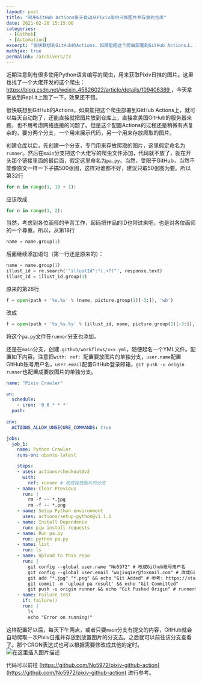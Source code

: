 ```yaml
---
layout: post
title: "利用GitHub Actions每天自动从Pixiv爬虫日推图片并存放到仓库"
date: 2021-02-20 15:15:00
categories: 
 - [Github]
 - [Automation]
excerpt: "很快联想到GitHub的Actions，如果能把这个爬虫部署到GitHub Actions上，就可以每天自动跑了，还能直接就把图片放到仓库上，直接拿美国GitHub的服务器来跑，也不用考虑网络连接的问题了。但是这个配置Actions的过程还是稍微有点复杂的，要分两个分支，一个用来展示代码，另一个用来存放爬取的图片。"
mathjax: true
permalink: /archivers/73
---
```


近期注意到有很多使用Python语言编写的爬虫，用来获取Pixiv日推的图片。这里也找了一个大佬开发的这个爬虫：[https://blog.csdn.net/weixin_45826022/article/details/109406389 ](https://blog.csdn.net/weixin_45826022/article/details/109406389)，今天拿来放到Repl.it上跑了一下，效果还不错。

很快联想到GitHub的Actions，如果能把这个爬虫部署到GitHub Actions上，就可以每天自动跑了，还能直接就把图片放到仓库上，直接拿美国GitHub的服务器来跑，也不用考虑网络连接的问题了。但是这个配置Actions的过程还是稍微有点复杂的，要分两个分支，一个用来展示代码，另一个用来存放爬取的图片。

创建仓库以后，先创建一个分支，专门用来存放爬取的图片，这里假定命名为```runner```。然后在```main```分支把这个大佬写的爬虫文件添加，代码就不放了，就在开头那个链接里面的最后面，假定这里命名为```pa.py```。当然，受限于GitHub，当然不能像原文一样一下子搞500张图，这样对谁都不好，建议只取50张图为要。所以第32行
```python
for n in range(1, 10 + 1):
```
应该改成
```python
for n in range(1, 2):
```
当然，考虑到各位画师的辛苦工作，起码把作品的ID也带过来吧，也是对各位画师的一个尊重。所以，从第18行
```python
name = name.group(1)
```
后面继续添加语句（第一行还是原来的）：
```python
name = name.group(1)
illust_id = re.search('"illustId":"(.+?)"', response.text)
illust_id = illust_id.group(1)
```
原来的第28行
```python
f = open(path + '%s.%s' % (name, picture.group(1)[-3:]), 'wb')
```
改成
```python
f = open(path + '%s_%s.%s' % (illust_id, name, picture.group(1)[-3:]), 'wb')
```
将这个```pa.py```文件在```runner```分支也添加。

还是在```main```分支，创建```.github/workflows/xxx.yml```，随便起名一个YML文件。配置如下内容。注意把```with: ref: ```配置要放图片的单独分支，```user.name```配置GitHub账号用户名，```user.email```配置GitHub登录邮箱，```git push -u origin runner```也配置成要放图片的单独分支。
```yaml
name: "Pixiv Crawler"

on:
  schedule:
    - cron: '0 6 * * *'  
  push:
  
env:
  ACTIONS_ALLOW_UNSECURE_COMMANDS: true

jobs:
  job_1:
    name: Python Crawler
    runs-on: ubuntu-latest

    steps:
    - uses: actions/checkout@v2
      with:
        ref: runner # 改成存放图片的分支
    - name: Clear Previous
      run: |
        rm -f -- *.jpg
        rm -f -- *.png
    - name: Setup Python environment
      uses: actions/setup-python@v1.1.1 
    - name: Install Dependence
      run: pip install requests
    - name: Run pa.py
      run: python pa.py
    - name: list
      run: ls
    - name: Upload to this repo
      run: |
        git config --global user.name "No5972" # 改成Github账号用户名
        git config --global user.email "wujiuqier@foxmail.com" # 改成GitHub账号的邮箱
        git add "*.jpg" "*.png" && echo "Git Added" # 参考: https://stackoverflow.com/questions/25083290/git-add-error-unknown-switch
        git commit -m 'upload pa result' && echo "Git Committed"
        git push -u origin runner && echo "Git Pushed Origin" # runner改成存放图片的分支
    - name: Failure test
      if: failure()
      run: | 
        ls
        echo "Error on running!"
```
这样配置好以后，每天下午两点，或者只要```main```分支有提交的内容，GitHub就会自动爬取一次Pixiv日推并存放到放置图片的分支去。之后就可以前往该分支查看了。那个CRON表达式也可以根据需要修改成其他的定时。![在这里插入图片描述](https://pic1.xuehuaimg.com/proxy/https://img-blog.csdnimg.cn/20210221224507720.png)


代码可以前往 [https://github.com/No5972/pixiv-github-action](https://github.com/No5972/pixiv-github-action) 进行参考。